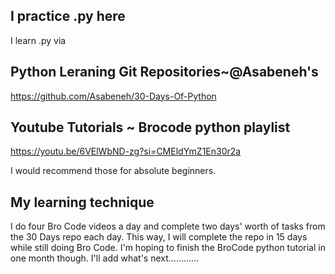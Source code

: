 ##     I practice .py here

I learn .py via

## Python Leraning Git Repositories~@Asabeneh's
https://github.com/Asabeneh/30-Days-Of-Python 

## Youtube Tutorials ~ Brocode python playlist
https://youtu.be/6VElWbND-zg?si=CMEldYmZ1En30r2a

I would recommend those for absolute beginners.

## My learning technique
I do four Bro Code videos a day and complete two days' worth of tasks from the 30 Days repo each day. 
This way, I will complete the repo in 15 days while still doing Bro Code. 
I'm hoping to finish the BroCode python tutorial in one month though.
I'll add what's next............

